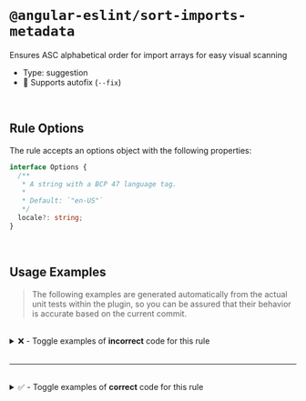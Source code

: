 <!--

  DO NOT EDIT.

  This markdown file was autogenerated using a mixture of the following files as the source of truth for its data:
  - ../../src/rules/sort-imports-metadata.ts
  - ../../tests/rules/sort-imports-metadata/cases.ts

  In order to update this file, it is therefore those files which need to be updated, as well as potentially the generator script:
  - ../../../../tools/scripts/generate-rule-docs.ts

-->

<br>

# `@angular-eslint/sort-imports-metadata`

Ensures ASC alphabetical order for import arrays for easy visual scanning

- Type: suggestion
- 🔧 Supports autofix (`--fix`)

<br>

## Rule Options

The rule accepts an options object with the following properties:

```ts
interface Options {
  /**
   * A string with a BCP 47 language tag.
   *
   * Default: `"en-US"`
   */
  locale?: string;
}

```

<br>

## Usage Examples

> The following examples are generated automatically from the actual unit tests within the plugin, so you can be assured that their behavior is accurate based on the current commit.

<br>

<details>
<summary>❌ - Toggle examples of <strong>incorrect</strong> code for this rule</summary>

<br>

#### Default Config

```json
{
  "rules": {
    "@angular-eslint/sort-imports-metadata": [
      "error"
    ]
  }
}
```

<br>

#### ❌ Invalid Code

```ts
@Component({
  standalone: true,
  selector: 'test-component',
  imports: [aModule, bModule, dModule, cModule],
            ~~~~~~~~~~~~~~~~~~~~~~~~~~~~~~~~~~
})
export class TestComponent { }
```

<br>

---

<br>

#### Default Config

```json
{
  "rules": {
    "@angular-eslint/sort-imports-metadata": [
      "error"
    ]
  }
}
```

<br>

#### ❌ Invalid Code

```ts
@Directive({
  standalone: true,
  selector: 'test-directive',
  imports: [aModule, bModule, dModule, cModule],
            ~~~~~~~~~~~~~~~~~~~~~~~~~~~~~~~~~~
})
export class TestDirective { }
```

<br>

---

<br>

#### Default Config

```json
{
  "rules": {
    "@angular-eslint/sort-imports-metadata": [
      "error"
    ]
  }
}
```

<br>

#### ❌ Invalid Code

```ts
@Pipe({
  standalone: true,
  selector: 'test-pipe',
  imports: [aModule, bModule, dModule, cModule],
            ~~~~~~~~~~~~~~~~~~~~~~~~~~~~~~~~~~
})
export class TestPipe { }
```

</details>

<br>

---

<br>

<details>
<summary>✅ - Toggle examples of <strong>correct</strong> code for this rule</summary>

<br>

#### Default Config

```json
{
  "rules": {
    "@angular-eslint/sort-imports-metadata": [
      "error"
    ]
  }
}
```

<br>

#### ✅ Valid Code

```ts
@Component({
  standalone: true,
  selector: 'test-component',
  imports: [aModule, bModule, cModule, dModule],
})
export class TestComponent { }
```

<br>

---

<br>

#### Default Config

```json
{
  "rules": {
    "@angular-eslint/sort-imports-metadata": [
      "error"
    ]
  }
}
```

<br>

#### ✅ Valid Code

```ts
@Directive({
  standalone: true,
  selector: 'test-directive',
  imports: [aModule, bModule, cModule, dModule],
})
export class TestDirective { }
```

<br>

---

<br>

#### Default Config

```json
{
  "rules": {
    "@angular-eslint/sort-imports-metadata": [
      "error"
    ]
  }
}
```

<br>

#### ✅ Valid Code

```ts
@Pipe({
  standalone: true,
  selector: 'test-pipe',
  imports: [aModule, bModule, cModule, dModule],
})
export class TestPipe { }
```

</details>

<br>
